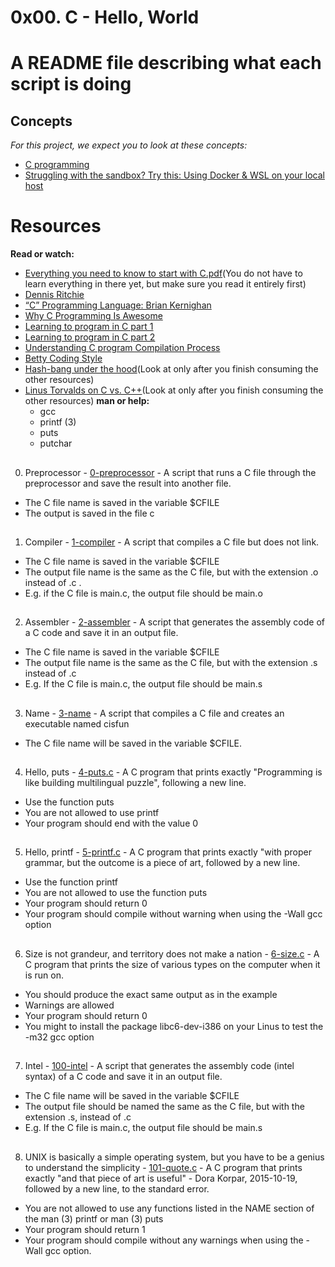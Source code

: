 # 0x00. C - Hello, World

# A README file describing what each script is doing

##

## Concepts
_For this project, we expect you to look at these concepts:_

* [C programming](https://s3.amazonaws.com/alx-intranet.hbtn.io/uploads/misc/2022/4/e0ccf91eec6b977a9e00ed384dc285df9c2772e3.pdf?X-Amz-Algorithm=AWS4-HMAC-SHA256&X-Amz-Credential=AKIARDDGGGOUSBVO6H7D%2F20240206%2Fus-east-1%2Fs3%2Faws4_request&X-Amz-Date=20240206T220826Z&X-Amz-Expires=86400&X-Amz-SignedHeaders=host&X-Amz-Signature=0d88cc870d8049523b78ee579af98bea0601e76b70f02e95bb6969cc273c2d2c)
* [Struggling with the sandbox? Try this: Using Docker & WSL on your local host](https://intranet.alxswe.com/concepts/100039)

##
# Resources
__Read or watch:__

 * [Everything you need to know to start with C.pdf](https://s3.amazonaws.com/alx-intranet.hbtn.io/uploads/misc/2022/4/e0ccf91eec6b977a9e00ed384dc285df9c2772e3.pdf?X-Amz-Algorithm=AWS4-HMAC-SHA256&X-Amz-Credential=AKIARDDGGGOUSBVO6H7D%2F20240206%2Fus-east-1%2Fs3%2Faws4_request&X-Amz-Date=20240206T224908Z&X-Amz-Expires=86400&X-Amz-SignedHeaders=host&X-Amz-Signature=da56e4a172ccde16efc5749d2dab1ce4c90da2d779cdcae74b7d919cf4013122)(You do not have to learn everything in there yet, but make sure you read it entirely first)
 * [Dennis Ritchie](https://en.wikipedia.org/wiki/Dennis_Ritchie)
 * [“C” Programming Language: Brian Kernighan](https://www.youtube.com/watch?v=de2Hsvxaf8M)
 * [Why C Programming Is Awesome](https://www.youtube.com/watch?v=smGalmxPVYc)
 * [Learning to program in C part 1](https://www.youtube.com/watch?v=rk2fK2IIiiQ)
 * [Learning to program in C part 2](https://www.youtube.com/watch?v=FwpP_MsZWnU)
 * [Understanding C program Compilation Process](https://www.youtube.com/watch?v=VDslRumKvRA)
 * [Betty Coding Style](https://github.com/alx-tools/Betty/wiki)
 * [Hash-bang under the hood](https://twitter.com/unix_byte/status/1024147947393495040?s=21)(Look at only after you finish consuming the other resources)
 * [Linus Torvalds on C vs. C++](https://harmful.cat-v.org/software/c++/linus)(Look at only after you finish consuming the other resources)
**man or help:**
    * gcc
    * printf (3)
    * puts
    * putchar
##
0. Preprocessor - [0-preprocessor](./0-preprocessor) - A script that runs a C file through the preprocessor and save the result into another file.
* The C file name is saved in the variable $CFILE
* The output is saved in the file c
##
1. Compiler - [1-compiler](./1-compiler) -  A script that compiles a C file but does not link.
* The C file name is saved in the variable $CFILE
* The output file name is the same as the C file, but with the extension .o instead of .c .
* E.g. if the C file is main.c, the output file should be main.o
##
2. Assembler - [2-assembler](./2-assembler) - A script that generates the assembly code of a C code and save it in an output file.
* The C file name is saved in the variable $CFILE
* The output file name is the same as the C file, but with the extension .s instead of .c
* E.g. If the C file is main.c, the output file should be main.s
##
3. Name - [3-name](./3-name) - A script that compiles a C file and creates an executable named cisfun
* The C file name will be saved in the variable $CFILE.
##
4. Hello, puts - [4-puts.c](./4-puts.c) - A C program that prints exactly "Programming is like building  multilingual puzzle", following a new line.
* Use the function puts
* You are not allowed to use printf
* Your program should end with the value 0
##
5. Hello, printf - [5-printf.c](./5-printf.c) - A C program that prints exactly "with proper grammar, but the outcome is a piece of art, followed by a new line.
* Use the function printf
* You are not allowed to use the function puts
* Your program should return 0
* Your program should compile without warning when using the -Wall gcc option
##
6. Size is not grandeur, and territory does not make a nation - [6-size.c](./6-size.c) - A C program that prints the size of various types on the computer when it is run on.
* You should produce the exact same output as in the example
* Warnings are allowed
* Your program should return 0
* You might to install the package libc6-dev-i386 on your Linus to test the -m32 gcc option
##
7. Intel - [100-intel](./100-intel) - A script that generates the assembly code (intel syntax) of a C code and save it in an output file.
* The C file name will be saved in the variable $CFILE
* The output file should be named the same as the C file, but with the extension .s, instead of .c
* E.g. If the C file is main.c, the output file should be main.s
##
8. UNIX is basically a simple operating system, but you have to be a genius to understand the simplicity - [101-quote.c](./101-quote.c) - A C program that prints exactly "and that piece of art is useful" - Dora Korpar, 2015-10-19, followed by a new line, to the standard error.
* You are not allowed to use any functions listed in the NAME section of the man (3) printf or man (3) puts
* Your program should return 1
* Your program should compile without any warnings when using the -Wall gcc option.
